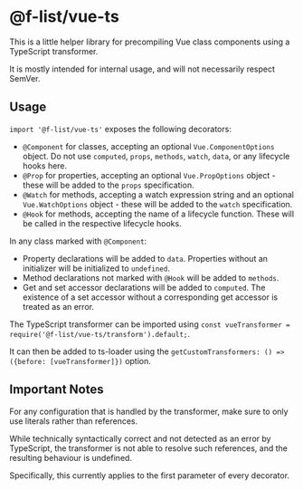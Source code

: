 # @f-list/vue-ts
This is a little helper library for precompiling Vue class components using a TypeScript transformer.

It is mostly intended for internal usage, and will not necessarily respect SemVer.

## Usage
`import '@f-list/vue-ts'` exposes the following decorators:
 - `@Component` for classes, accepting an optional `Vue.ComponentOptions` object. Do not use `computed`, `props`, `methods`, `watch`, `data`, or any lifecycle hooks here.
 - `@Prop` for properties, accepting an optional `Vue.PropOptions` object - these will be added to the `props` specification.
 - `@Watch` for methods, accepting a watch expression string and an optional `Vue.WatchOptions` object - these will be added to the `watch` specification.
 - `@Hook` for methods, accepting the name of a lifecycle function. These will be called in the respective lifecycle hooks.

In any class marked with `@Component`:
 - Property declarations will be added to `data`. Properties without an initializer will be initialized to `undefined`.
 - Method declarations not marked with `@Hook` will be added to `methods`.
 - Get and set accessor declarations will be added to `computed`. The existence of a set accessor without a corresponding get accessor is treated as an error.

The TypeScript transformer can be imported using `const vueTransformer = require('@f-list/vue-ts/transform').default;`.

It can then be added to ts-loader using the `getCustomTransformers: () => ({before: [vueTransformer]})` option.

## Important Notes
For any configuration that is handled by the transformer, make sure to only use literals rather than references.

While technically syntactically correct and not detected as an error by TypeScript, the transformer is not able to resolve such references, and the resulting behaviour is undefined.

Specifically, this currently applies to the first parameter of every decorator.